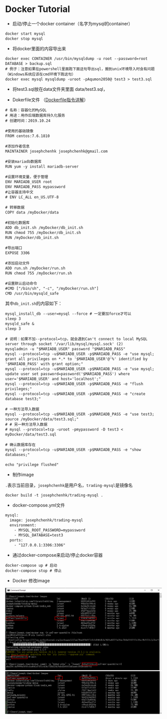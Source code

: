 # Docker Tutorial

* 启动/停止一个docker container（名字为mysql的container）

```angular2html
docker start mysql
docker stop mysql
```

* 将docker里面的内容导出来

```angular2html
docker exec CONTAINER /usr/bin/mysqldump -u root --password=root DATABASE > backup.sql 
# 例子：注意如果在powershell里面跑下面这句导出sql，搬到unix环境导入时会有问题（Windows系统应该在cmd环境下跑这句）
docker exec mysql mysqldump -uroot -pAqumon2050@ test3 > test3.sql  
```

* 将test3.sql放在data文件夹里面 data/test3.sql，

* Dokerfile文件
（[Dockerfile指令详解](http://seanlook.com/2014/11/17/dockerfile-introduction/)）

```angularjs
# 名称：容器化的MySQL
# 用途：用作后端数据库持久化服务
# 创建时间：2019.10.24

#使用的基础镜像
FROM centos:7.6.1810

#添加作者信息
MAINTAINER josephchenhk josephchenhk@gmail.com

#安装mariadb数据库
RUN yum -y install mariadb-server

#设置环境变量，便于管理
ENV MARIADB_USER root
ENV MARIADB_PASS mypassword
#让容器支持中文
# ENV LC_ALL en_US.UTF-8

# 转移数据
COPY data /myDocker/data

#初始化数据库
ADD db_init.sh /myDocker/db_init.sh
RUN chmod 755 /myDocker/db_init.sh
RUN /myDocker/db_init.sh

#导出端口
EXPOSE 3306

#添加启动文件
ADD run.sh /myDocker/run.sh
RUN chmod 755 /myDocker/run.sh

#设置默认启动命令
#CMD ["/bin/sh", "-c", "/myDocker/run.sh"]
CMD /usr/bin/mysqld_safe
```

其中`db_init.sh`的内容如下：

```angularjs
mysql_install_db --user=mysql --force # 一定要加force才可以
sleep 3
mysqld_safe &
sleep 3

# 说明：如果不加--protocol=tcp，就会遇到Can't connect to local MySQL server through socket '/var/lib/mysql/mysql.sock' (2)
mysqladmin -u "$MARIADB_USER" password "$MARIADB_PASS"
mysql --protocol=tcp -u$MARIADB_USER -p$MARIADB_PASS -e "use mysql; grant all privileges on *.* to '$MARIADB_USER'@'%' identified by '$MARIADB_PASS' with grant option;"
mysql --protocol=tcp -u$MARIADB_USER -p$MARIADB_PASS -e "use mysql; update user set password=password('$MARIADB_PASS') where user='$MARIADB_USER' and host='localhost';"
mysql --protocol=tcp -u$MARIADB_USER -p$MARIADB_PASS -e "flush privileges;"
mysql --protocol=tcp -u$MARIADB_USER -p$MARIADB_PASS -e "create database test3;"

# 一种方法导入数据
mysql --protocol=tcp -u$MARIADB_USER -p$MARIADB_PASS -e "use test3; source /myDocker/data/test3.sql;"
# # 另一种方法导入数据
# mysql --protocol=tcp -uroot -pmypassword -D test3 < myDocker/data/test3.sql

# 确认数据库存在
mysql --protocol=tcp -u$MARIADB_USER -p$MARIADB_PASS -e "show databases;"

echo "privilege flushed"
```

* 制作image

`.`表示当前目录，`josephchenhk`是用户名，`trading-mysql`是镜像名
```angularjs
docker build -t josephchenhk/trading-mysql .
```

* docker-compose.yml文件

```angularjs
mysql:
  image: josephchenhk/trading-mysql
  environment:
    - MYSQL_ROOT_PASSWORD=mypassword
    - MYSQL_DATABASE=test3
  ports:
    - "127.0.0.1:3306:3306"
```

* 通过docker-compose来启动/停止docker容器

```angularjs
docker-compose up # 启动
docker-compose stop # 停止
```

* Docker 修改image

![alt text](../Contents/Docker/docker修改image_1.png "修改docker image.1")
![alt text](../Contents/Docker/docker修改image_2.png "修改docker image.2")